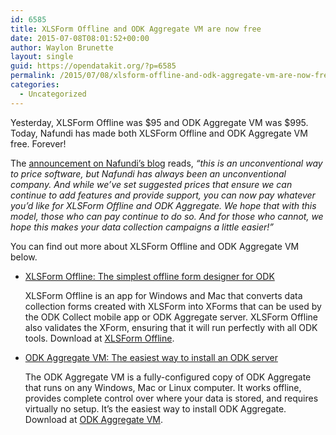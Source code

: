 ```yaml
---
id: 6585
title: XLSForm Offline and ODK Aggregate VM are now free
date: 2015-07-08T08:01:52+00:00
author: Waylon Brunette
layout: single
guid: https://opendatakit.org/?p=6585
permalink: /2015/07/08/xlsform-offline-and-odk-aggregate-vm-are-now-free/
categories:
  - Uncategorized
---
```

Yesterday, XLSForm Offline was $95 and ODK Aggregate VM was $995. Today, Nafundi has made both XLSForm Offline and ODK Aggregate VM free. Forever!

The [announcement on Nafundi&#8217;s blog](http://nafundi.com/blog/posts/xlsform-offline-and-odk-aggregate-vm-are-now-free/) reads, _&#8220;this is an unconventional way to price software, but Nafundi has always been an unconventional company. And while we&#8217;ve set suggested prices that ensure we can continue to add features and provide support, you can now pay whatever you&#8217;d like for XLSForm Offline and ODK Aggregate. We hope that with this model, those who can pay continue to do so. And for those who cannot, we hope this makes your data collection campaigns a little easier!&#8221;_

You can find out more about XLSForm Offline and ODK Aggregate VM below.

  * <u>XLSForm Offline: The simplest offline form designer for ODK</u>
  
    XLSForm Offline is an app for Windows and Mac that converts data collection forms created with XLSForm into XForms that can be used by the ODK Collect mobile app or ODK Aggregate server. XLSForm Offline also validates the XForm, ensuring that it will run perfectly with all ODK tools. Download at [XLSForm Offline](https://gum.co/xlsform-offline).
  * <u>ODK Aggregate VM: The easiest way to install an ODK server</u>
  
    The ODK Aggregate VM is a fully-configured copy of ODK Aggregate that runs on any Windows, Mac or Linux computer. It works offline, provides complete control over where your data is stored, and requires virtually no setup. It&#8217;s the easiest way to install ODK Aggregate. Download at [ODK Aggregate VM](https:///odk-aggregate-vm).